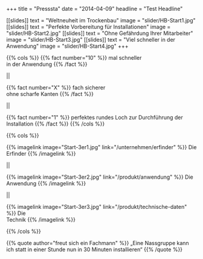 +++
title = "Presssta"
date = "2014-04-09"
headline = "Test Headline"

[[slides]]
text = "Weltneuheit im Trockenbau"
image = "slider/HB-Start1.jpg"
[[slides]]
text = "Perfekte Vorbereitung für Installationen"
image = "slider/HB-Start2.jpg"
[[slides]]
text = "Ohne Gefährdung Ihrer Mitarbeiter"
image = "slider/HB-Start3.jpg"
[[slides]]
text = "Viel schneller in der Anwendung"
image = "slider/HB-Start4.jpg"
+++   



{{% cols %}}
{{% fact number="10" %}}
mal schneller<br> in der Anwendung
{{% /fact %}}

||

{{% fact number="X" %}}
fach sicherer<br> ohne scharfe Kanten
{{% /fact %}}

||

{{% fact number="1" %}}
perfektes rundes Loch zur Durchführung der Installation
{{% /fact %}}
{{% /cols %}}

{{% cols %}}

{{% imagelink image="Start-3er1.jpg" link="/unternehmen/erfinder" %}}
Die <br>Erfinder
{{% /imagelink %}}

||

{{% imagelink image="Start-3er2.jpg" link="/produkt/anwendung" %}}
Die <br>Anwendung
{{% /imagelink %}}

||

{{% imagelink image="Start-3er3.jpg" link="/produkt/technische-daten" %}}
Die <br>Technik
{{% /imagelink %}}

{{% /cols %}}


{{% quote author="freut sich ein Fachmann" %}}
„Eine Nassgruppe kann ich statt in einer Stunde nun in 30 Minuten installieren“
{{% /quote %}}
